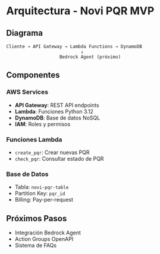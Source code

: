 # Arquitectura - Novi PQR MVP

## Diagrama
```
Cliente → API Gateway → Lambda Functions → DynamoDB
                            ↓
                    Bedrock Agent (próximo)
```

## Componentes

### AWS Services
- **API Gateway**: REST API endpoints
- **Lambda**: Funciones Python 3.12
- **DynamoDB**: Base de datos NoSQL
- **IAM**: Roles y permisos

### Funciones Lambda
- `create_pqr`: Crear nuevas PQR
- `check_pqr`: Consultar estado de PQR

### Base de Datos
- Tabla: `novi-pqr-table`
- Partition Key: `pqr_id`
- Billing: Pay-per-request

## Próximos Pasos
- Integración Bedrock Agent
- Action Groups OpenAPI
- Sistema de FAQs

